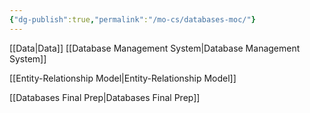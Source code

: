 ```yaml
---
{"dg-publish":true,"permalink":"/mo-cs/databases-moc/"}
---
```


[[Data\|Data]]
[[Database Management System\|Database Management System]]

[[Entity-Relationship Model\|Entity-Relationship Model]]

[[Databases Final Prep\|Databases Final Prep]]